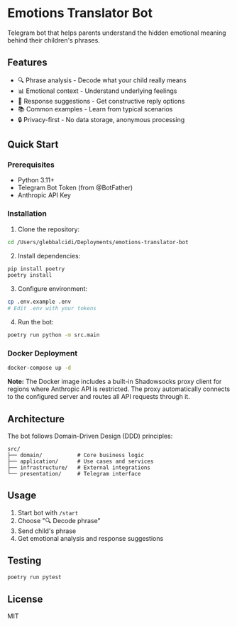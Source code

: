 # Emotions Translator Bot

Telegram bot that helps parents understand the hidden emotional meaning behind their children's phrases.

## Features

- 🔍 Phrase analysis - Decode what your child really means
- 📊 Emotional context - Understand underlying feelings
- 💬 Response suggestions - Get constructive reply options
- 📚 Common examples - Learn from typical scenarios
- 🔒 Privacy-first - No data storage, anonymous processing

## Quick Start

### Prerequisites

- Python 3.11+
- Telegram Bot Token (from @BotFather)
- Anthropic API Key

### Installation

1. Clone the repository:
```bash
cd /Users/glebbalcidi/Deployments/emotions-translator-bot
```

2. Install dependencies:
```bash
pip install poetry
poetry install
```

3. Configure environment:
```bash
cp .env.example .env
# Edit .env with your tokens
```

4. Run the bot:
```bash
poetry run python -m src.main
```

### Docker Deployment

```bash
docker-compose up -d
```

**Note:** The Docker image includes a built-in Shadowsocks proxy client for regions where Anthropic API is restricted. The proxy automatically connects to the configured server and routes all API requests through it.

## Architecture

The bot follows Domain-Driven Design (DDD) principles:

```
src/
├── domain/           # Core business logic
├── application/      # Use cases and services
├── infrastructure/   # External integrations
└── presentation/     # Telegram interface
```

## Usage

1. Start bot with `/start`
2. Choose "🔍 Decode phrase" 
3. Send child's phrase
4. Get emotional analysis and response suggestions

## Testing

```bash
poetry run pytest
```

## License

MIT